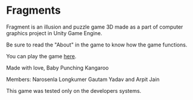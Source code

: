 # Fragments

Fragment is an illusion and puzzle game 3D made as a part of computer graphics project in Unity Game Engine.

Be sure to read the "About" in the game to know how the game functions.

You can play the game [here](https://drive.google.com/open?id=1kjD7c9TwWj6SeeTKdYAwVOVpcI7OANUV).



Made with love,
Baby Punching Kangaroo

Members:
Narosenla Longkumer
Gautam Yadav
and Arpit Jain

This game was tested only on the developers systems. 
